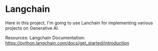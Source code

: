 # Langchain

Here in this project, I'm going to use Lanchain for implementing various projects on Generative AI.

Resources: 
Langchain Documentation: https://python.langchain.com/docs/get_started/introduction
